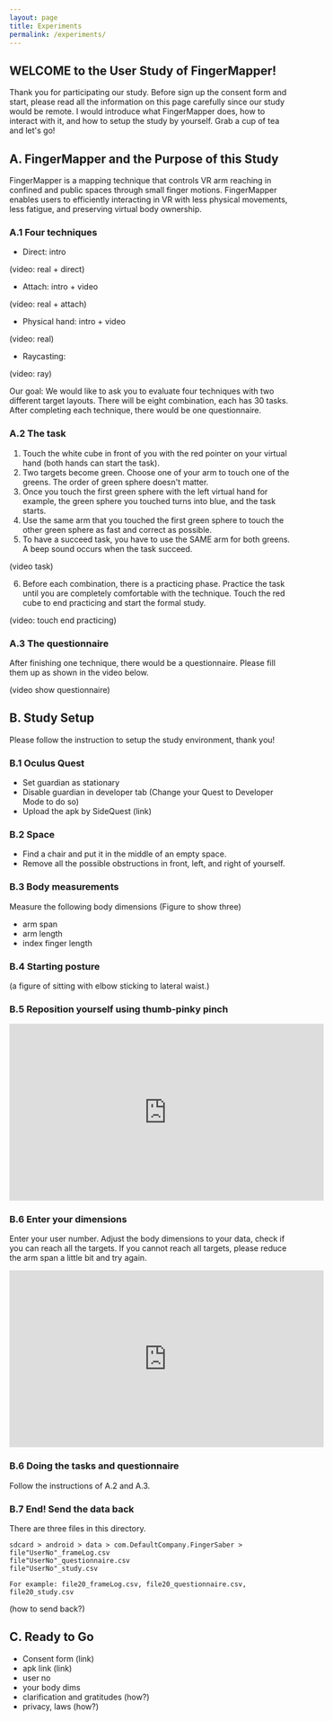 ```yaml
---
layout: page
title: Experiments
permalink: /experiments/
---
```


## WELCOME to the User Study of FingerMapper!
Thank you for participating our study. Before sign up the consent form and start, please read all the information on this page carefully since our study would be remote. I would introduce what FingerMapper does, how to interact with it, and how to setup the study by yourself. Grab a cup of tea and let's go!

## A. FingerMapper and the Purpose of this Study
FingerMapper is a mapping technique that controls VR arm reaching in confined and public spaces through small finger motions. FingerMapper enables users to efficiently interacting in VR with less physical movements, less fatigue, and preserving virtual body ownership.

### A.1 Four techniques
- Direct: intro

(video: real + direct)

- Attach: intro + video

(video: real + attach)

- Physical hand: intro + video

(video: real)

- Raycasting: 

(video: ray)

Our goal: We would like to ask you to evaluate four techniques with two different target layouts. There will be eight combination, each has 30 tasks. After completing each technique, there would be one questionnaire.

### A.2 The task
1. Touch the white cube in front of you with the red pointer on your virtual hand (both hands can start the task).
2. Two targets become green. Choose one of your arm to touch one of the greens. The order of green sphere doesn't matter. 
3. Once you touch the first green sphere with the left virtual hand for example, the green sphere you touched turns into blue, and the task starts. 
4. Use the same arm that you touched the first green sphere to touch the other green sphere as fast and correct as possible.
5. To have a succeed task, you have to use the SAME arm for both greens. A beep sound occurs when the task succeed.

(video task)

6. Before each combination, there is a practicing phase. Practice the task until you are completely comfortable with the technique. Touch the red cube to end practicing and start the formal study.

(video: touch end practicing)


### A.3 The questionnaire
After finishing one technique, there would be a questionnaire. Please fill them up as shown in the video below.

(video show questionnaire)

## B. Study Setup
Please follow the instruction to setup the study environment, thank you!

### B.1 Oculus Quest
- Set guardian as stationary
- Disable guardian in developer tab (Change your Quest to Developer Mode to do so)
- Upload the apk by SideQuest (link)

### B.2 Space
- Find a chair and put it in the middle of an empty space.
- Remove all the possible obstructions in front, left, and right of yourself.

### B.3 Body measurements
Measure the following body dimensions (Figure to show three)
- arm span
- arm length
- index finger length

### B.4 Starting posture
(a figure of sitting with elbow sticking to lateral waist.)

### B.5 Reposition yourself using thumb-pinky pinch
<iframe width="560" height="315" src="https://www.youtube.com/embed/f8KuTwtvuSo" frameborder="0" allow="accelerometer; autoplay; encrypted-media; gyroscope; picture-in-picture" allowfullscreen></iframe>

### B.6 Enter your dimensions
Enter your user number. Adjust the body dimensions to your data, check if you can reach all the targets. If you cannot reach all targets, please reduce the arm span a little bit and try again.
<iframe width="560" height="315" src="https://www.youtube.com/embed/cR1VNQOkqpo" frameborder="0" allow="accelerometer; autoplay; encrypted-media; gyroscope; picture-in-picture" allowfullscreen></iframe>

### B.6 Doing the tasks and questionnaire
Follow the instructions of A.2 and A.3.

### B.7 End! Send the data back
There are three files in this directory.
```
sdcard > android > data > com.DefaultCompany.FingerSaber >
file"UserNo"_frameLog.csv
file"UserNo"_questionnaire.csv
file"UserNo"_study.csv

For example: file20_frameLog.csv, file20_questionnaire.csv, file20_study.csv
```

(how to send back?)

## C. Ready to Go
- Consent form (link)
- apk link (link)
- user no 
- your body dims
- clarification and gratitudes (how?)
- privacy, laws (how?)
